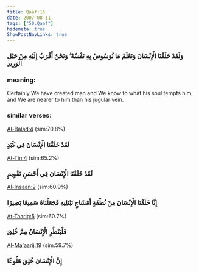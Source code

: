 ```yaml
---
title: Qaaf:16
date: 2007-08-11
tags: ["50.Qaaf"]
hidemeta: true 
ShowPostNavLinks: true 
---
```

### وَلَقَدْ خَلَقْنَا الْإِنْسَانَ وَنَعْلَمُ مَا تُوَسْوِسُ بِهِ نَفْسُهُ ۖ وَنَحْنُ أَقْرَبُ إِلَيْهِ مِنْ حَبْلِ الْوَرِيدِ
### meaning: 
Certainly We have created man and We know to what his soul tempts him, and We are nearer to him than his jugular vein.
### similar verses: 

[Al-Balad:4](/90/4) (sim:70.8%)

### لَقَدْ خَلَقْنَا الْإِنْسَانَ فِي كَبَدٍ

[At-Tin:4](/95/4) (sim:65.2%)

### لَقَدْ خَلَقْنَا الْإِنْسَانَ فِي أَحْسَنِ تَقْوِيمٍ

[Al-Insaan:2](/76/2) (sim:60.9%)

### إِنَّا خَلَقْنَا الْإِنْسَانَ مِنْ نُطْفَةٍ أَمْشَاجٍ نَبْتَلِيهِ فَجَعَلْنَاهُ سَمِيعًا بَصِيرًا

[At-Taariq:5](/86/5) (sim:60.7%)

### فَلْيَنْظُرِ الْإِنْسَانُ مِمَّ خُلِقَ

[Al-Ma'aarij:19](/70/19) (sim:59.7%)

### إِنَّ الْإِنْسَانَ خُلِقَ هَلُوعًا
